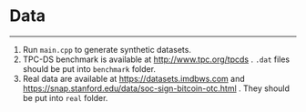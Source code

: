 # Data
---
1. Run `main.cpp` to generate synthetic datasets.
2. TPC-DS benchmark is available at http://www.tpc.org/tpcds . `.dat` files should be put into `benchmark` folder.
3. Real data are available at https://datasets.imdbws.com and https://snap.stanford.edu/data/soc-sign-bitcoin-otc.html . They should be put into `real` folder.

